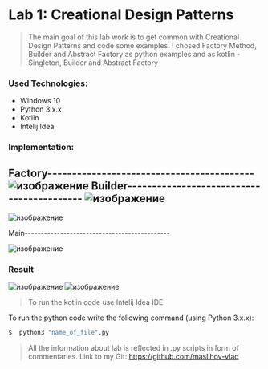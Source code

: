 # Lab 1: Creational Design Patterns

>The main goal of this lab work is to get common with Creational Design Patterns and code some examples. I chosed Factory Method, Builder and Abstract Factory as python examples and as kotlin - Singleton, Builder and Abstract Factory

### Used Technologies:

- Windows 10 
- Python 3.x.x
- Kotlin
- Intelij Idea

### Implementation:
Factory------------------------------------------
![изображение](https://user-images.githubusercontent.com/71000648/137463850-7d392d7e-2e25-4096-8fe4-bbe546de790a.png)
Builder------------------------------------------
![изображение](https://user-images.githubusercontent.com/71000648/137463928-e0ac5b62-72f1-4b6e-98d9-aae50c157dfc.png)
-------------------------------------------------
![изображение](https://user-images.githubusercontent.com/71000648/137464446-25bd05d3-76a9-4a98-a4aa-e1de88648a8a.png)

Main---------------------------------------------

![изображение](https://user-images.githubusercontent.com/71000648/137464532-b41480a9-a4b4-4646-a19a-8c59764ffe09.png)

### Result
![изображение](https://user-images.githubusercontent.com/71000648/137468216-ea99763a-8f82-4197-ae3c-e6eee54ca74f.png)
![изображение](https://user-images.githubusercontent.com/71000648/137468259-a05f1ee4-c4f2-48b5-badd-8b11475358b7.png)

>To run the kotlin code use Intelij Idea IDE 

To run the python  code write the following command (using Python 3.x.x): 
```sh
$  python3 "name_of_file".py
```
> All the information about lab is reflected in .py scripts in form of commentaries.
> Link to my Git: https://github.com/maslihov-vlad
